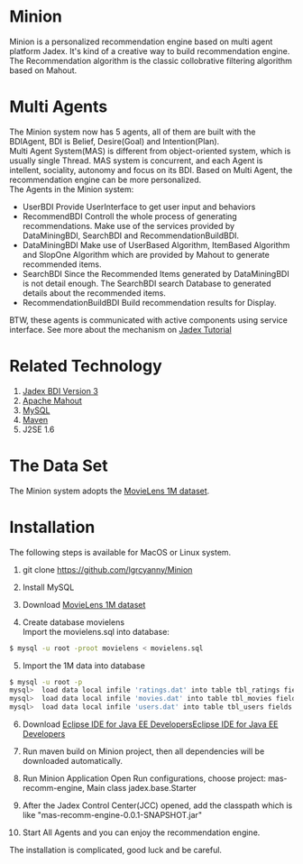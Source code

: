 Minion
======

Minion is a personalized recommendation engine based on multi agent platform Jadex. It's kind of a creative way to build recommendation engine.
The Recommendation algorithm is the classic collobrative filtering algorithm based on Mahout.

Multi Agents
====
The Minion system now has 5 agents, all of them are built with the BDIAgent, BDI is Belief, Desire(Goal) and Intention(Plan).<BR>
Multi Agent System(MAS) is different from object-oriented system, which is usually single Thread. MAS system is concurrent, and each Agent is intellent, sociality, autonomy and focus on its BDI. Based on Multi Agent, the recommendation engine can be more personalized.<Br>
The Agents in the Minion system:<BR>

+ UserBDI
Provide UserInterface  to get user input and behaviors
+ RecommendBDI
Controll the whole process of generating recommendations. Make use of the services provided by DataMiningBDI, SearchBDI and RecommendationBuildBDI.
+ DataMiningBDI
Make use of UserBased Algorithm, ItemBased Algorithm and SlopOne Algorithm which are provided by Mahout to generate recommended items.
+ SearchBDI
Since the Recommended Items generated by DataMiningBDI is not detail enough. The SearchBDI search Database to generated details about the recommended items.
+ RecommendationBuildBDI
Build recommendation results for Display.

BTW, these agents is communicated with active components using service interface. See more about the mechanism on [Jadex Tutorial](http://www.activecomponents.org/bin/view/BDI+V3+Tutorial/07+Using+Services)

Related Technology
============
1. [Jadex BDI Version 3](http://www.activecomponents.org/bin/view/BDI+V3+Tutorial/01+Introduction)
2. [Apache Mahout](http://mahout.apache.org/)
3. [MySQL](http://www.mysql.com)
4. [Maven](http://maven.apache.org)
6. J2SE 1.6

The Data Set
========
The Minion system adopts the [MovieLens 1M dataset](http://grouplens.org/datasets/movielens/).


Installation
==============
The following steps is available for MacOS or Linux system.

1. git clone https://github.com/lgrcyanny/Minion<BR>

2. Install MySQL<BR>

3. Download [MovieLens 1M dataset](http://grouplens.org/datasets/movielens/)<BR>

4. Create database movielens<BR>
Import the movielens.sql into database:<BR>
```sh
$ mysql -u root -proot movielens < movielens.sql
```

5. Import the 1M data into database<BR>
```sh
$ mysql -u root -p
mysql>  load data local infile 'ratings.dat' into table tbl_ratings fields terminated by '::'  enclosed by '' lines terminated by '\n' (userid, movieid, rating, timestamp);
mysql>  load data local infile 'movies.dat' into table tbl_movies fields terminated by '::'  enclosed by '' lines terminated by '\n' (movieid, title, genres);
mysql>  load data local infile 'users.dat' into table tbl_users fields terminated by '::'  enclosed by '' lines terminated by '\n' (userid, gender, age, occupation, zipcode);
```

6. Download [Eclipse IDE for Java EE DevelopersEclipse IDE for Java EE Developers](http://www.eclipse.org/downloads/)

7. Run maven build on Minion project, then all dependencies will be downloaded automatically.

8. Run Minion Application
Open Run configurations, choose project: mas-recomm-engine, Main class jadex.base.Starter

9. After the Jadex Control Center(JCC) opened, add the classpath which is like "mas-recomm-engine-0.0.1-SNAPSHOT.jar"

10. Start All Agents and you can enjoy the recommendation engine.

The installation is complicated, good luck and be careful.








